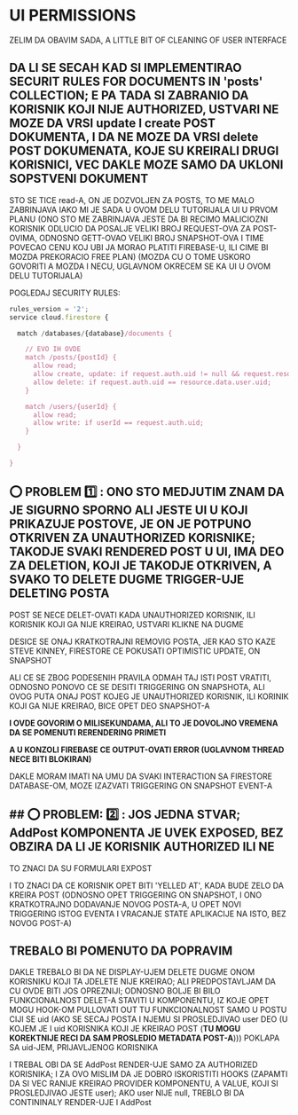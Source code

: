 # UI PERMISSIONS

ZELIM DA OBAVIM SADA, A LITTLE BIT OF CLEANING OF USER INTERFACE

## DA LI SE SECAH KAD SI IMPLEMENTIRAO SECURIT RULES FOR DOCUMENTS IN 'posts' COLLECTION; E PA TADA SI ZABRANIO DA KORISNIK KOJI NIJE AUTHORIZED, USTVARI NE MOZE DA VRSI update I create POST DOKUMENTA, I DA NE MOZE DA VRSI delete POST DOKUMENATA, KOJE SU KREIRALI DRUGI KORISNICI, VEC DAKLE MOZE SAMO DA UKLONI SOPSTVENI DOKUMENT

STO SE TICE read-A, ON JE DOZVOLJEN ZA POSTS, TO ME MALO ZABRINJAVA IAKO MI JE SADA U OVOM DELU TUTORIJALA UI U PRVOM PLANU (ONO STO ME ZABRINJAVA JESTE DA BI RECIMO MALICIOZNI KORISNIK ODLUCIO DA POSALJE VELIKI BROJ REQUEST-OVA ZA POST-OVIMA, ODNOSNO GETT-OVAO VELIKI BROJ SNAPSHOT-OVA I TIME POVECAO CENU KOJ UBI JA MORAO PLATITI FIREBASE-U, ILI CIME BI MOZDA PREKORACIO FREE PLAN) (MOZDA CU O TOME USKORO GOVORITI A MOZDA I NECU, UGLAVNOM OKRECEM SE KA UI U OVOM DELU TUTORIJALA)

POGLEDAJ SECURITY RULES:

```javascript
rules_version = '2';
service cloud.firestore {

  match /databases/{database}/documents {

    // EVO IH OVDE
    match /posts/{postId} {
      allow read;
      allow create, update: if request.auth.uid != null && request.resource.data.title != "";
      allow delete: if request.auth.uid == resource.data.user.uid;
    }

    match /users/{userId} {
      allow read;
      allow write: if userId == request.auth.uid;
    }

  }

}
```

## :o: PROBLEM :one: : ONO STO MEDJUTIM ZNAM DA JE SIGURNO SPORNO ALI JESTE UI U KOJI PRIKAZUJE POSTOVE, JE ON JE POTPUNO OTKRIVEN ZA UNAUTHORIZED KORISNIKE; TAKODJE SVAKI RENDERED POST U UI, IMA DEO ZA DELETION, KOJI JE TAKODJE OTKRIVEN, A SVAKO TO DELETE DUGME TRIGGER-UJE DELETING POSTA

POST SE NECE DELET-OVATI KADA UNAUTHORIZED KORISNIK, ILI KORISNIK KOJI GA NIJE KREIRAO, USTVARI KLIKNE NA DUGME

DESICE SE ONAJ KRATKOTRAJNI REMOVIG POSTA, JER KAO STO KAZE STEVE KINNEY, FIRESTORE CE POKUSATI OPTIMISTIC UPDATE, ON SNAPSHOT

ALI CE SE ZBOG PODESENIH PRAVILA ODMAH TAJ ISTI POST VRATITI, ODNOSNO PONOVO CE SE DESITI TRIGGERING ON SNAPSHOTA, ALI OVOG PUTA ONAJ POST KOJEG JE UNAUTHORIZED KORISNIK, ILI KORINIK KOJI GA NIJE KREIRAO, BICE OPET DEO SNAPSHOT-A

**I OVDE GOVORIM O MILISEKUNDAMA, ALI TO JE DOVOLJNO VREMENA DA SE POMENUTI RERENDERING PRIMETI**

**A U KONZOLI FIREBASE CE OUTPUT-OVATI ERROR (UGLAVNOM THREAD NECE BITI BLOKIRAN)** 

DAKLE MORAM IMATI NA UMU DA SVAKI INTERACTION SA FIRESTORE DATABASE-OM, MOZE IZAZVATI TRIGGERING ON SNAPSHOT EVENT-A

## ## :o: PROBLEM: :two: : JOS JEDNA STVAR; AddPost KOMPONENTA JE UVEK EXPOSED, BEZ OBZIRA DA LI JE KORISNIK AUTHORIZED ILI NE

TO ZNACI DA SU FORMULARI EXPOST

I TO ZNACI DA CE KORISNIK OPET BITI 'YELLED AT', KADA BUDE ZELO DA KREIRA POST (ODNOSNO OPET TRIGGERING ON SNAPSHOT, I ONO KRATKOTRAJNO DODAVANJE NOVOG POSTA-A, U OPET NOVI TRIGGERING ISTOG EVENTA I VRACANJE STATE APLIKACIJE NA ISTO, BEZ NOVOG POST-A)

## TREBALO BI POMENUTO DA POPRAVIM

DAKLE TREBALO BI DA NE DISPLAY-UJEM DELETE DUGME ONOM KORISNIKU KOJI TA JDELETE NIJE KREIRAO; ALI PREDPOSTAVLJAM DA CU OVDE BITI JOS OPREZNIJI; ODNOSNO BOLJE BI BILO FUNKCIONALNOST DELET-A STAVITI U KOMPONENTU, IZ KOJE OPET MOGU HOOK-OM PULLOVATI OUT TU FUNKCIONALNOST SAMO U POSTU CIJI SE uid (AKO SE SECAJ POSTA I NJEMU SI PROSLEDJIVAO user DEO (U KOJEM JE I uid KORISNIKA KOJI JE KREIRAO POST (**TU MOGU KOREKTNIJE RECI DA SAM PROSLEDIO METADATA POST-A**))) POKLAPA SA uid-JEM, PRIJAVLJENOG KORISNIKA

I TREBAL OBI DA SE AddPost RENDER-UJE SAMO ZA AUTHORIZED KORISNIKA; I ZA OVO MISLIM DA JE DOBRO ISKORISTITI HOOKS (ZAPAMTI DA SI VEC RANIJE KREIRAO PROVIDER KOMPONENTU, A VALUE, KOJI SI PROSLEDJIVAO JESTE user); AKO user NIJE null, TREBLO BI DA CONTININALY RENDER-UJE I AddPost